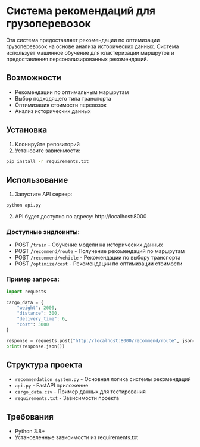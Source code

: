 # Система рекомендаций для грузоперевозок

Эта система предоставляет рекомендации по оптимизации грузоперевозок на основе анализа исторических данных. Система использует машинное обучение для кластеризации маршрутов и предоставления персонализированных рекомендаций.

## Возможности

- Рекомендации по оптимальным маршрутам
- Выбор подходящего типа транспорта
- Оптимизация стоимости перевозок
- Анализ исторических данных

## Установка

1. Клонируйте репозиторий
2. Установите зависимости:
```bash
pip install -r requirements.txt
```

## Использование

1. Запустите API сервер:
```bash
python api.py
```

2. API будет доступно по адресу: http://localhost:8000

### Доступные эндпоинты:

- POST `/train` - Обучение модели на исторических данных
- POST `/recommend/route` - Получение рекомендаций по маршрутам
- POST `/recommend/vehicle` - Рекомендации по выбору транспорта
- POST `/optimize/cost` - Рекомендации по оптимизации стоимости

### Пример запроса:

```python
import requests

cargo_data = {
    "weight": 2000,
    "distance": 300,
    "delivery_time": 6,
    "cost": 3000
}

response = requests.post("http://localhost:8000/recommend/route", json=cargo_data)
print(response.json())
```

## Структура проекта

- `recommendation_system.py` - Основная логика системы рекомендаций
- `api.py` - FastAPI приложение
- `cargo_data.csv` - Пример данных для тестирования
- `requirements.txt` - Зависимости проекта

## Требования

- Python 3.8+
- Установленные зависимости из requirements.txt 
